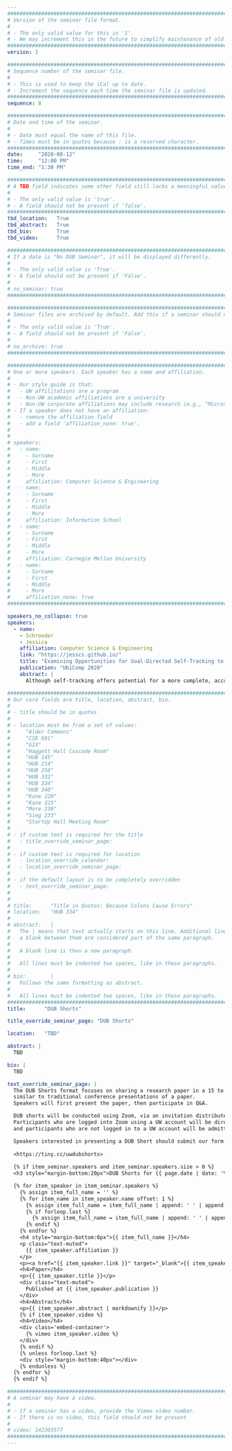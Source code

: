 ```yaml
---
################################################################################
# Version of the seminar file format.
#
# - The only valid value for this is '1'.
# - We may increment this in the future to simplify maintenance of old seminars.
################################################################################
version: 1

################################################################################
# Sequence number of the seminar file.
#
# - This is used to keep the iCal up to date.
# - Increment the sequence each time the seminar file is updated.
################################################################################
sequence: 8

################################################################################
# Date and time of the seminar.
#
# - Date must equal the name of this file.
# - Times must be in quotes because : is a reserved character.
################################################################################
date:     "2020-08-12"
time:     "12:00 PM"
time_end: "1:30 PM"

################################################################################
# A TBD field indicates some other field still lacks a meaningful value.
#
# - The only valid value is 'true'.
# - A field should not be present if 'false'.
################################################################################
tbd_location:   True
tbd_abstract:   True
tbd_bio:        True
tbd_video:      True

################################################################################
# If a date is "No DUB Seminar", it will be displayed differently.
#
# - The only valid value is 'True'.
# - A field should not be present if 'False'.
#
# no_seminar: true
################################################################################

################################################################################
# Seminar files are archived by default. Add this if a seminar should not be.
#
# - The only valid value is 'True'.
# - A field should not be present if 'False'.
#
# no_archive: true
################################################################################

################################################################################
# One or more speakers. Each speaker has a name and affiliation.
#
# - Our style guide is that:
#   - UW affilitations are a program
#   - Non-UW academic affiliations are a university
#   - Non-UW corporate affiliations may include research (e.g., "Microsoft Research")
# - If a speaker does not have an affiliation:
#   - remove the affiliation field
#   - add a field 'affiliation_none: true'.
#
#
# speakers:
#   - name: 
#     - Surname
#     - First
#     - Middle
#     - More
#     affiliation: Computer Science & Engineering 
#   - name: 
#     - Surname
#     - First
#     - Middle
#     - More
#     affiliation: Information School 
#   - name: 
#     - Surname
#     - First
#     - Middle
#     - More
#     affiliation: Carnegie Mellon University 
#   - name:
#     - Surname
#     - First
#     - Middle
#     - More
#     affiliation_none: true
################################################################################

speakers_no_collapse: true
speakers:
  - name: 
    - Schroeder
    - Jessica
    affiliation: Computer Science & Engineering
    link: "https://jesscs.github.io/"
    title: "Examining Opportunities for Goal-Directed Self-Tracking to Support Chronic Condition Management"
    publication: "UbiComp 2020"
    abstract: |
      Although self-tracking offers potential for a more complete, accurate, and longer-term understanding of personal health, many people struggle with or fail to achieve their goals for health-related self-tracking. This paper investigates how to address challenges that result from current self-tracking tools leaving a person’s goals for their data unstated and lacking explicit support. We examine supporting people and health providers in expressing and pursuing their tracking-related goals via goal-directed self-tracking, a novel method to represent relationships between tracking goals and underlying data. Informed by a reanalysis of data from a prior study of migraine tracking goals, we created a paper prototype to explore whether and how goal-directed self-tracking could address current disconnects between the goals people have for data in their chronic condition management and the tools they use to support such goals. We examined this prototype in interviews with 14 people with migraine and 5 health providers. Our findings indicate the potential for scaffolding goal-directed self-tracking to: 1) elicit different types and hierarchies of management and tracking goals; 2) help people prepare for all stages of self-tracking towards a specific goal; and 3) contribute additional expertise in patient-provider collaboration. Based on our findings, we present implications for the design of tools that explicitly represent and support an individual’s specific self-tracking goals.

################################################################################
# Our core fields are title, location, abstract, bio.
#
# - title should be in quotes
#
# - location must be from a set of values:
#     "Alder Commons"
#     "CSE 691"
#     "GIX"
#     "Haggett Hall Cascade Room"
#     "HUB 145"
#     "HUB 214"
#     "HUB 250"
#     "HUB 332"
#     "HUB 334"
#     "HUB 340"
#     "Kane 220"
#     "Kane 225"
#     "More 230"
#     "Sieg 233"
#     "StartUp Hall Meeting Room"
#
# - if custom text is required for the title
#   - title_override_seminar_page:
#
# - if custom text is required for location
#   - location_override_calendar:
#   - location_override_seminar_page:
#
# - if the default layout is to be completely overridden
#   - text_override_seminar_page:
#
#
# title:      "Title in Quotes: Because Colons Cause Errors"
# location:   "HUB 334"
#
# abstract:   |
#   The | means that text actually starts on this line. Additional lines without
#   a blank between them are considered part of the same paragraph.
#
#   A blank line is then a new paragraph.
#
#   All lines must be indented two spaces, like in these paragraphs.
#
# bio:        |
#   Follows the same formatting as abstract.
#
#   All lines must be indented two spaces, like in these paragraphs.
################################################################################
title:      "DUB Shorts"

title_override_seminar_page: "DUB Shorts"

location:   "TBD"

abstract: |
  TBD

bio: |
  TBD

text_override_seminar_page: |
  The DUB Shorts format focuses on sharing a research paper in a 15 to 20-minute talk,
  similar to traditional conference presentations of a paper.
  Speakers will first present the paper, then participate in Q&A.

  DUB shorts will be conducted using Zoom, via an invitation distributed to the DUB mailing list.
  Participants who are logged into Zoom using a UW account will be directly admitted,
  and participants who are not logged in to a UW account will be admitted using a Zoom waiting room.

  Speakers interested in presenting a DUB Short should submit our form:
  
  <https://tiny.cc/uwdubshorts>
  
  {% if item_seminar.speakers and item_seminar.speakers.size > 0 %}
  <h3 style="margin-bottom:20px">DUB Shorts for {{ page.date | date: '%B %e, %Y' }}</h3>

  {% for item_speaker in item_seminar.speakers %}
    {% assign item_full_name = '' %}
    {% for item_name in item_speaker.name offset: 1 %}
      {% assign item_full_name = item_full_name | append: ' ' | append: item_name %}
      {% if forloop.last %}
        {% assign item_full_name = item_full_name | append: ' ' | append: item_speaker.name[0] %}
      {% endif %}
    {% endfor %}
    <h4 style="margin-bottom:0px">{{ item_full_name }}</h4>
    <p class="text-muted">
      {{ item_speaker.affiliation }}
    </p>
    <p><a href="{{ item_speaker.link }}" target="_blank">{{ item_speaker.link }}</a></p>
    <h4>Paper</h4>
    <p>{{ item_speaker.title }}</p>
    <div class="text-muted">
      Published at {{ item_speaker.publication }}
    </div>
    <h4>Abstract</h4>
    <p>{{ item_speaker.abstract | markdownify }}</p>
    {% if item_speaker.video %}
    <h4>Video</h4>
    <div class='embed-container'>
      {% vimeo item_speaker.video %}
    </div>
    {% endif %}
    {% unless forloop.last %}
    <div style="margin-bottom:40px"></div>
    {% endunless %}
  {% endfor %}
  {% endif %}

################################################################################
# A seminar may have a video.
#
# - If a seminar has a video, provide the Vimeo video number.
# - If there is no video, this field should not be present
#
# video: 142303577
################################################################################
---
```

